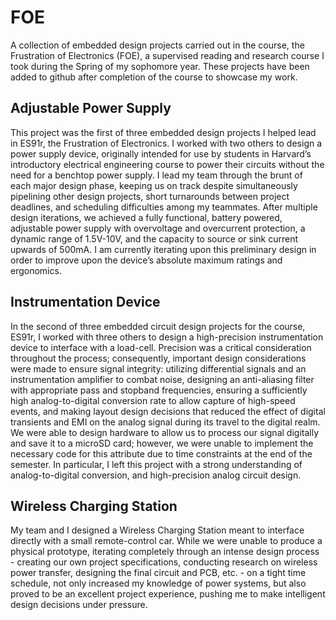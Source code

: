 # FOE
A collection of embedded design projects carried out in the course, the Frustration of Electronics (FOE), a supervised reading and research course I took during the Spring of my sophomore year. These projects have been added to github after completion of the course to showcase my work. 

## Adjustable Power Supply

This project was the first of three embedded design projects I helped lead in ES91r, the Frustration of Electronics. I worked with two others to design a power supply device, originally intended for use by students in Harvard’s introductory electrical engineering course to power their circuits without the need for a benchtop power supply. I lead my team through the brunt of each major design phase, keeping us on track despite simultaneously pipelining other design projects, short turnarounds between project deadlines, and scheduling difficulties among my teammates. After multiple design iterations, we achieved a fully functional, battery powered, adjustable power supply with overvoltage and overcurrent protection, a dynamic range of 1.5V-10V, and the capacity to source or sink current upwards of 500mA. I am currently iterating upon this preliminary design in order to improve upon the device’s absolute maximum ratings and ergonomics. 

## Instrumentation Device

In the second of three embedded circuit design projects for the course, ES91r, I worked with three others to design a high-precision instrumentation device to interface with a load-cell. Precision was a critical consideration throughout the process; consequently, important design considerations were made to ensure signal integrity: utilizing differential signals and an instrumentation amplifier to combat noise, designing an anti-aliasing filter with appropriate pass and stopband frequencies, ensuring a sufficiently high analog-to-digital conversion rate to allow capture of high-speed events, and making layout design decisions that reduced the effect of digital transients and EMI on the analog signal during its travel to the digital realm. We were able to design hardware to allow us to process our signal digitally and save it to a microSD card; however, we were unable to implement the necessary code for this attribute due to time constraints at the end of the semester. In particular, I left this project with a strong understanding of analog-to-digital conversion, and high-precision analog circuit design. 


## Wireless Charging Station

My team and I designed a Wireless Charging Station meant to interface directly with a small remote-control car. While we were unable to produce a physical prototype, iterating completely through an intense design process - creating our own project specifications, conducting research on wireless power transfer, designing the final circuit and PCB, etc. - on a tight time schedule, not only increased my knowledge of power systems, but also proved to be an excellent project experience, pushing me to make intelligent design decisions under pressure. 
